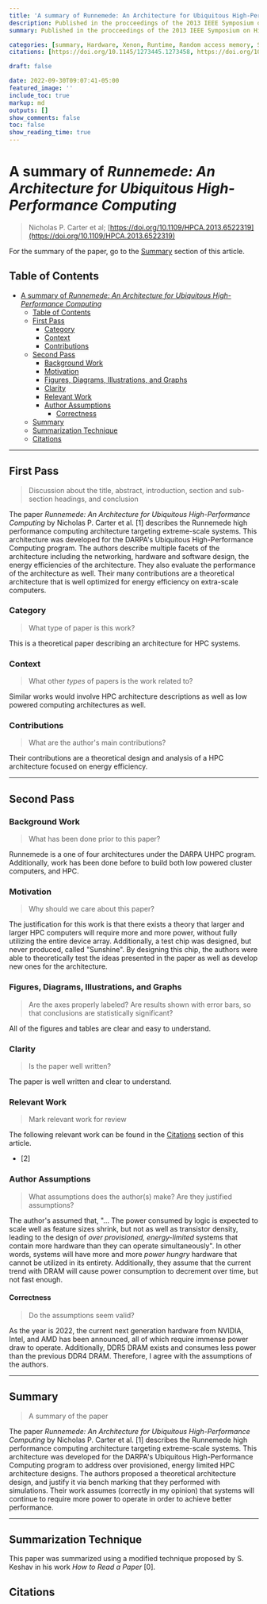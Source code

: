 ```yaml
---
title: 'A summary of Runnemede: An Architecture for Ubiquitous High-Performance Computing by Nicholas P. Carter et al.'
description: Published in the procceedings of the 2013 IEEE Symposium on High-Performance Computer Architecture
summary: Published in the procceedings of the 2013 IEEE Symposium on High-Performance Computer Architecture (HPCA)

categories: [summary, Hardware, Xenon, Runtime, Random access memory, System-on-chip, Memory management, Clocks, 2013, IEEE HPCA]
citations: [https://doi.org/10.1145/1273445.1273458, https://doi.org/10.1109/HPCA.2013.6522319, https://doi.org/10.1109/MM.2011.89]

draft: false

date: 2022-09-30T09:07:41-05:00
featured_image: ''
include_toc: true
markup: md
outputs: []
show_comments: false
toc: false
show_reading_time: true
---
```


# A summary of *Runnemede: An Architecture for Ubiquitous High-Performance Computing*

> Nicholas P. Carter et al;
> [https://doi.org/10.1109/HPCA.2013.6522319](https://doi.org/10.1109/HPCA.2013.6522319)

For the summary of the paper, go to the [Summary](#summary) section of this
article.

## Table of Contents

- [A summary of *Runnemede: An Architecture for Ubiquitous High-Performance Computing*](#a-summary-of-runnemede-an-architecture-for-ubiquitous-high-performance-computing)
  - [Table of Contents](#table-of-contents)
  - [First Pass](#first-pass)
    - [Category](#category)
    - [Context](#context)
    - [Contributions](#contributions)
  - [Second Pass](#second-pass)
    - [Background Work](#background-work)
    - [Motivation](#motivation)
    - [Figures, Diagrams, Illustrations, and Graphs](#figures-diagrams-illustrations-and-graphs)
    - [Clarity](#clarity)
    - [Relevant Work](#relevant-work)
    - [Author Assumptions](#author-assumptions)
      - [Correctness](#correctness)
  - [Summary](#summary)
  - [Summarization Technique](#summarization-technique)
  - [Citations](#citations)

______________________________________________________________________

## First Pass

> Discussion about the title, abstract, introduction, section and sub-section
> headings, and conclusion

The paper *Runnemede: An Architecture for Ubiquitous High-Performance Computing*
by Nicholas P. Carter et al. [1] describes the Runnemede high performance
computing architecture targeting extreme-scale systems. This architecture was
developed for the DARPA's Ubiquitous High-Performance Computing program. The
authors describe multiple facets of the architecture including the networking,
hardware and software design, the energy efficiencies of the architecture. They
also evaluate the performance of the architecture as well. Their many
contributions are a theoretical architecture that is well optimized for energy
efficiency on extra-scale computers.

### Category

> What type of paper is this work?

This is a theoretical paper describing an architecture for HPC systems.

### Context

> What other *types* of papers is the work related to?

Similar works would involve HPC architecture descriptions as well as low powered
computing architectures as well.

### Contributions

> What are the author's main contributions?

Their contributions are a theoretical design and analysis of a HPC architecture
focused on energy efficiency.

______________________________________________________________________

## Second Pass

### Background Work

> What has been done prior to this paper?

Runnemede is a one of four architectures under the DARPA UHPC program.
Additionally, work has been done before to build both low powered cluster
computers, and HPC.

### Motivation

> Why should we care about this paper?

The justification for this work is that there exists a theory that larger and
larger HPC computers will require more and more power, without fully utilizing
the entire device array. Additionally, a test chip was designed, but never
produced, called "Sunshine". By designing this chip, the authors were able to
theoretically test the ideas presented in the paper as well as develop new ones
for the architecture.

### Figures, Diagrams, Illustrations, and Graphs

> Are the axes properly labeled? Are results shown with error bars, so that
> conclusions are statistically significant?

All of the figures and tables are clear and easy to understand.

### Clarity

> Is the paper well written?

The paper is well written and clear to understand.

### Relevant Work

> Mark relevant work for review

The following relevant work can be found in the [Citations](#citations) section
of this article.

- [2]

### Author Assumptions

> What assumptions does the author(s) make? Are they justified assumptions?

The author's assumed that, "... The power consumed by logic is expected to scale
well as feature sizes shrink, but not as well as transistor density, leading to
the design of *over provisioned, energy-limited* systems that contain more
hardware than they can operate simultaneously". In other words, systems will
have more and more *power hungry* hardware that cannot be utilized in its
entirety. Additionally, they assume that the current trend with DRAM will cause
power consumption to decrement over time, but not fast enough.

#### Correctness

> Do the assumptions seem valid?

As the year is 2022, the current next generation hardware from NVIDIA, Intel,
and AMD has been announced, all of which require immense power draw to operate.
Additionally, DDR5 DRAM exists and consumes less power than the previous DDR4
DRAM. Therefore, I agree with the assumptions of the authors.

______________________________________________________________________

## Summary

> A summary of the paper

The paper *Runnemede: An Architecture for Ubiquitous High-Performance Computing*
by Nicholas P. Carter et al. [1] describes the Runnemede high performance
computing architecture targeting extreme-scale systems. This architecture was
developed for the DARPA's Ubiquitous High-Performance Computing program to
address over provisioned, energy limited HPC architecture designs. The authors
proposed a theoretical architecture design, and justify it via bench marking
that they performed with simulations. Their work assumes (correctly in my
opinion) that systems will continue to require more power to operate in order to
achieve better performance.

______________________________________________________________________

## Summarization Technique

This paper was summarized using a modified technique proposed by S. Keshav in
his work *How to Read a Paper* [0].

## Citations
